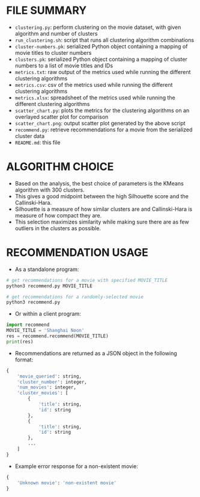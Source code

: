FILE SUMMARY
============

* `clustering.py`: perform clustering on the movie dataset, with given algorithm and number of clusters
* `run_clustering.sh`: script that runs all clustering algorithm combinations
* `cluster-numbers.pk`: serialized Python object containing a mapping of movie titles to cluster numbers
* `clusters.pk`: serialized Python object containing a mapping of cluster numbers to a list of movie titles and IDs
* `metrics.txt`: raw output of the metrics used while running the different clustering algorithms
* `metrics.csv`: csv of the metrics used while running the different clustering algorithms
* `metrics.xlsx`: spreadsheet of the metrics used while running the different clustering algorithms
* `scatter_chart.py`: plots the metrics for the clustering algorithms on an overlayed scatter plot for comparison
* `scatter_chart.png`: output scatter plot generated by the above script
* `recommend.py`: retrieve recommendations for a movie from the serialized cluster data
* `README.md`: this file

ALGORITHM CHOICE
================

* Based on the analysis, the best choice of parameters is the KMeans algorithm with 300 clusters.
* This gives a good midpoint between the high Silhouette score and the Callinski-Hara.
* Silhouette is a measure of how similar clusters are and Callinski-Hara is measure of how compact they are.
* This selection maximizes similarity while making sure there are as few outliers in the clusters as possible.

RECOMMENDATION USAGE
====================

* As a standalone program:
```sh
# get recommendations for a movie with specified MOVIE_TITLE
python3 recommend.py MOVIE_TITLE

# get recommendations for a randomly-selected movie
python3 recommend.py
```

* Or within a client program:
```python
import recommend
MOVIE_TITLE = 'Shanghai Noon'
res = recommend.recommend(MOVIE_TITLE)
print(res)
```

* Recommendations are returned as a JSON object in the following format:
```python
{
	'movie_queried': string,
	'cluster_number': integer,
	'num_movies': integer,
	'cluster_movies': [
		{
			'title': string,
			'id': string
		},
		{
			'title': string,
			'id': string
		},
		...
	]
}
```

* Example error response for a non-existent movie:
```python
{
	'Unknown movie': 'non-existent movie'
}
```
